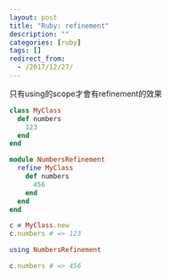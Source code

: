 ```yaml
---
layout: post
title: "Ruby: refinement"
description: ""
categories: [ruby]
tags: []
redirect_from:
  - /2017/12/27/
---
```


只有using的scope才會有refinement的效果

~~~ ruby
class MyClass
  def numbers
    123
  end
end

module NumbersRefinement
  refine MyClass
    def numbers
      456
    end
  end
end

c = MyClass.new
c.numbers # => 123

using NumbersRefinement

c.numbers # => 456
~~~
